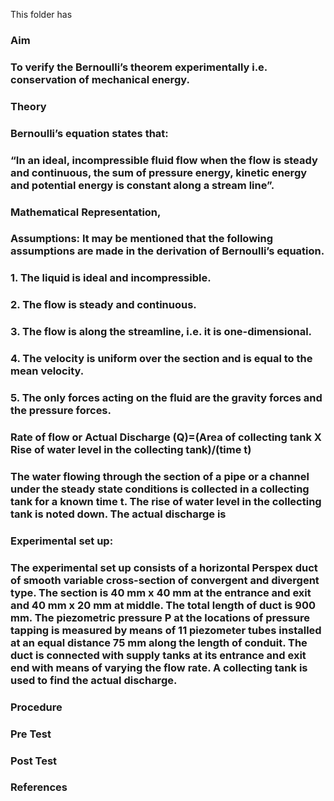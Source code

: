 This folder has 
### Aim
### To verify the Bernoulli’s theorem experimentally i.e. conservation of mechanical energy.
### Theory
### Bernoulli’s equation states that:
### “In an ideal, incompressible fluid flow when the flow is steady and continuous, the sum of pressure energy, kinetic energy and potential energy is constant along a stream line”.

### Mathematical Representation,
	 

	 

### Assumptions: It may be mentioned that the following assumptions are made in the derivation of Bernoulli’s equation.

### 1.	The liquid is ideal and incompressible.
### 2.	The flow is steady and continuous.
### 3.	The flow is along the streamline, i.e. it is one-dimensional.
### 4.	The velocity is uniform over the section and is equal to the mean velocity.
### 5.	The only forces acting on the fluid are the gravity forces and the pressure forces.

### Rate of flow or Actual Discharge (Q)=(Area of collecting tank X Rise of water level in the collecting tank)/(time t) 

### The water flowing through the section of a pipe or a channel under the steady state conditions is collected in a collecting tank for a known time t. The rise of water level in the collecting tank is noted down. The actual discharge is

	 

### Experimental set up:

### The experimental set up consists of a horizontal Perspex duct of smooth variable cross-section of convergent and divergent type. The section is 40 mm x 40 mm at the entrance and exit and 40 mm x 20 mm at middle. The total length of duct is 900 mm. The piezometric pressure P at the locations of pressure tapping is measured by means of 11 piezometer tubes installed at an equal distance 75 mm along the length of conduit. The duct is connected with supply tanks at its entrance and exit end with means of varying the flow rate. A collecting tank is used to find the actual discharge. 

### Procedure
### Pre Test
### Post Test
### References
